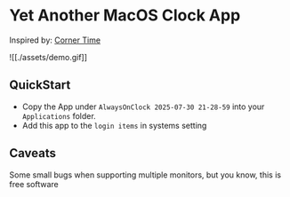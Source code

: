 # Yet Another MacOS Clock App

Inspired by: [Corner Time](https://cornertime.app/en)

![[./assets/demo.gif]]

## QuickStart

- Copy the App under `AlwaysOnClock 2025-07-30 21-28-59` into your `Applications` folder.
- Add this app to the `login items` in systems setting


## Caveats

Some small bugs when supporting multiple monitors, but you know, this is free software

